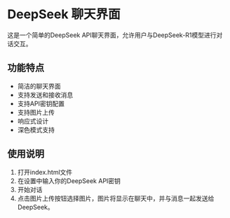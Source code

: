# DeepSeek 聊天界面

这是一个简单的DeepSeek API聊天界面，允许用户与DeepSeek-R1模型进行对话交互。

## 功能特点
- 简洁的聊天界面
- 支持发送和接收消息
- 支持API密钥配置
- 支持图片上传
- 响应式设计
- 深色模式支持

## 使用说明
1. 打开index.html文件
2. 在设置中输入你的DeepSeek API密钥
3. 开始对话
4. 点击图片上传按钮选择图片，图片将显示在聊天中，并与消息一起发送给DeepSeek。 